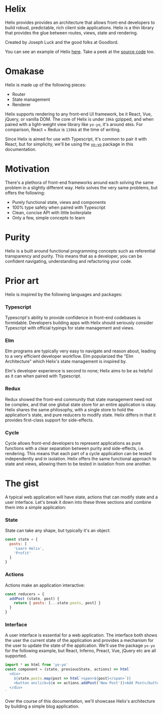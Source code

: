 # Helix

Helix provides provides an architecture that allows front-end developers to build robust, predictable, rich client side applications. Helix is a thin library that provides the glue between routes, views, state and rendering.

Created by Joseph Luck and the good folks at Goodlord.

You can see an example of Helix [here](http://helix-blog.surge.sh). Take a peek at the [source code](../examples/blog/src) too.

# Omakase

Helix is made up of the following pieces:

- Router
- State management
- Renderer

Helix supports rendering to any front-end UI framework, be it React, Vue, jQuery, or vanilla DOM. The core of Helix is under `10kb` gzipped, and when paired with a light-weight view library like `yo-yo`, it's around `40kb`. For comparison, React + Redux is `139kb` at the time of writing.

Since Helix is aimed for use with Typescript, it's common to pair it with React, but for simplicity, we'll be using the [`yo-yo`](https://github.com/maxogden/yo-yo) package in this documentation.

# Motivation

There's a plethora of front-end frameworks around each solving the same problem in a slightly different way. Helix solves the very same problems, but offers the following:

- Purely functional state, views and components
- 100% type safety when paired with Typescript
- Clean, concise API with little boilerplate
- Only a few, simple concepts to learn

# Purity

Helix is a built around functional programming concepts such as referential transparency and purity. This means that as a developer, you can be confident navigating, understanding and refactoring your code.

# Prior art

Helix is inspired by the following languages and packages:

### Typescript

Typescript's ability to provide confidence in front-end codebases is formidable. Developers building apps with Helix should seriously consider Typescript with official typings for state management and views.

### Elm

Elm programs are typically very easy to navigate and reason about, leading to a very efficient developer workflow. Elm popularized the "Elm Architecture" which Helix's state management is inspired by.

Elm's developer experience is second to none; Helix aims to be as helpful as it can when paired with Typescript.

### Redux

Redux showed the front-end community that state management need not be complex, and that one global state store for an entire application is okay. Helix shares the same philosophy, with a single store to hold the application's state, and pure reducers to modify state. Helix differs in that it provides first-class support for side-effects.

### Cycle

Cycle allows front-end developers to represent applications as pure functions with a clear separation between purity and side-effects, i.e. rendering. This means that each part of a cycle application can be tested independently and in isolation. Helix offers the same functional approach to state and views, allowing them to be tested in isolation from one another.

# The gist

A typical web application will have state, actions that can modify state and a user interface. Let's break it down into these three sections and combine them into a simple application:

### State

State can take any shape, but typically it's an object:

```javascript
const state = {
  posts: [
    'Learn Helix',
    'Profit'
  ]
}
```

### Actions

Actions make an application interactive: 

```javascript
const reducers = {
  addPost (state, post) {
    return { posts: [...state.posts, post] }
  }
}
```

### Interface

A user interface is essential for a web application. The interface both shows the user the current state of the application and provides a mechanism for the user to update the state of the application. We'll use the package `yo-yo` for the following example, but React, Inferno, Preact, Vue, jQuery etc are all supported.

```javascript
import * as html from 'yo-yo'
const component = (state, previousState, actions) => html`
  <div>
    ${state.posts.map(post => html`<span>${post}</span>`)}
    <button onclick=${e => actions.addPost('New Post')}>Add Post</button>
  </div>
`
```

Over the course of this documentation, we'll showcase Helix's architecture by building a simple blog application.